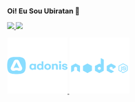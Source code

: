 ### Oi! Eu Sou Ubiratan 👋


<!--
**ubiratanlsc/ubiratanlsc** is a ✨ _special_ ✨ repository because its `README.md` (this file) appears on your GitHub profile.

Here are some ideas to get you started:

- 🔭 I’m currently working on ...
- 🌱 I’m currently learning ...
- 👯 I’m looking to collaborate on ...
- 🤔 I’m looking for help with ...
- 💬 Ask me about ...
- 📫 How to reach me: ...
- 😄 Pronouns: ...
- ⚡ Fun fact: ...
-->
<div align="left">
  <a href="https://github.com/ubiratanlsc">
  <img height="150em" src="https://github-readme-stats.vercel.app/api?username=ubiratanlsc&show_icons=true&theme=material-palenight&include_all_commits=true&count_private=true"/>
  <img height="150em" src="https://github-readme-stats.vercel.app/api/top-langs/?username=ubiratanlsc&layout=compact&langs_count=7&theme=material-palenight"/>
</div>
<div style="display: inline_block" align="laft"><br>
  <img alt="Bira-CSS" height="130" width="140" src="./src/img/adonisjs-original-wordmark.svg">
  <img alt="Bira-CSS" height="130" width="140" src="./src/img/nodejs-original-wordmark.svg">
</div>
  
  
          
